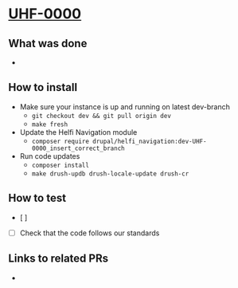 # [UHF-0000](https://helsinkisolutionoffice.atlassian.net/browse/UHF-0000)

## What was done
<!-- Describe what was done, f.e. fixed bug in accordion javascript. -->
* 

## How to install
<!-- Describe steps how to install the features. Default steps are provided. -->
* Make sure your instance is up and running on latest dev-branch
  * `git checkout dev && git pull origin dev`
  * `make fresh`
* Update the Helfi Navigation module
  * `composer require drupal/helfi_navigation:dev-UHF-0000_insert_correct_branch`
* Run code updates
  * `composer install`
  * `make drush-updb drush-locale-update drush-cr`

## How to test
<!-- Describe steps how to test the features. Add as many steps as you want to be tested -->
* [ ] 
* [ ] Check that the code follows our standards

<!-- 
Check list for the developer

Privacy  
- Do the changes you made have an impact on privacy? If you are unsure, please check the checklist at: https://helsinkisolutionoffice.atlassian.net/wiki/spaces/HEL/pages/9930473479/Tietosuojan+tarkistuslista+kehitt+jille

Documentation
- Check the documentation exists and is up to date. Add link if the documentation is not included in the PR.

Translations
- Make sure all necessary translations have been added.
-->

## Links to related PRs
<!-- F.e. a related PR in another repository -->
* 
